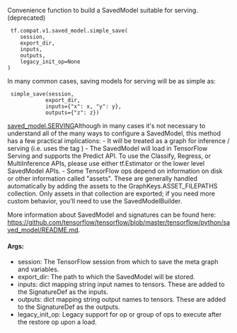 Convenience function to build a SavedModel suitable for serving. (deprecated)

```
 tf.compat.v1.saved_model.simple_save(
    session,
    export_dir,
    inputs,
    outputs,
    legacy_init_op=None
)
```
In many common cases, saving models for serving will be as simple as:

```
 simple_save(session,
            export_dir,
            inputs={"x": x, "y": y},
            outputs={"z": z})
```
[saved_model.SERVING](https://tensorflow.google.cn/api_docs/python/tf/saved_model#SERVING)Although in many cases it's not necessary to understand all of the many ways to configure a SavedModel, this method has a few practical implications: - It will be treated as a graph for inference / serving (i.e. uses the tag ) - The SavedModel will load in TensorFlow Serving and supports the Predict API. To use the Classify, Regress, or MultiInference APIs, please use either tf.Estimator or the lower level SavedModel APIs. - Some TensorFlow ops depend on information on disk or other information called "assets". These are generally handled automatically by adding the assets to the GraphKeys.ASSET_FILEPATHS collection. Only assets in that collection are exported; if you need more custom behavior, you'll need to use the SavedModelBuilder.

More information about SavedModel and signatures can be found here: https://github.com/tensorflow/tensorflow/blob/master/tensorflow/python/saved_model/README.md.
#### Args:
- session: The TensorFlow session from which to save the meta graph and variables.
- export_dir: The path to which the SavedModel will be stored.
- inputs: dict mapping string input names to tensors. These are added to the SignatureDef as the inputs.
- outputs: dict mapping string output names to tensors. These are added to the SignatureDef as the outputs.
- legacy_init_op: Legacy support for op or group of ops to execute after the restore op upon a load.
